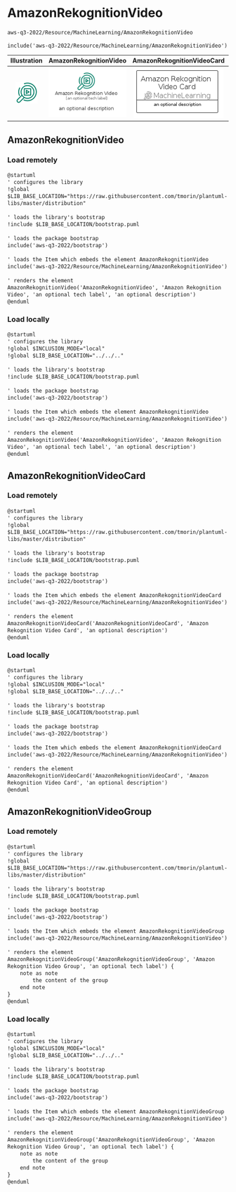 # AmazonRekognitionVideo


```text
aws-q3-2022/Resource/MachineLearning/AmazonRekognitionVideo
```

```text
include('aws-q3-2022/Resource/MachineLearning/AmazonRekognitionVideo')
```



| Illustration | AmazonRekognitionVideo | AmazonRekognitionVideoCard | AmazonRekognitionVideoGroup |
| :---: | :---: | :---: | :---: |
| ![illustration for Illustration](../../../aws-q3-2022/Resource/MachineLearning/AmazonRekognitionVideo.png) | ![illustration for AmazonRekognitionVideo](../../../aws-q3-2022/Resource/MachineLearning/AmazonRekognitionVideo.Local.png) | ![illustration for AmazonRekognitionVideoCard](../../../aws-q3-2022/Resource/MachineLearning/AmazonRekognitionVideoCard.Local.png) | ![illustration for AmazonRekognitionVideoGroup](../../../aws-q3-2022/Resource/MachineLearning/AmazonRekognitionVideoGroup.Local.png) |




## AmazonRekognitionVideo

### Load remotely
```plantuml
@startuml
' configures the library
!global $LIB_BASE_LOCATION="https://raw.githubusercontent.com/tmorin/plantuml-libs/master/distribution"

' loads the library's bootstrap
!include $LIB_BASE_LOCATION/bootstrap.puml

' loads the package bootstrap
include('aws-q3-2022/bootstrap')

' loads the Item which embeds the element AmazonRekognitionVideo
include('aws-q3-2022/Resource/MachineLearning/AmazonRekognitionVideo')

' renders the element
AmazonRekognitionVideo('AmazonRekognitionVideo', 'Amazon Rekognition Video', 'an optional tech label', 'an optional description')
@enduml
```

### Load locally
```plantuml
@startuml
' configures the library
!global $INCLUSION_MODE="local"
!global $LIB_BASE_LOCATION="../../.."

' loads the library's bootstrap
!include $LIB_BASE_LOCATION/bootstrap.puml

' loads the package bootstrap
include('aws-q3-2022/bootstrap')

' loads the Item which embeds the element AmazonRekognitionVideo
include('aws-q3-2022/Resource/MachineLearning/AmazonRekognitionVideo')

' renders the element
AmazonRekognitionVideo('AmazonRekognitionVideo', 'Amazon Rekognition Video', 'an optional tech label', 'an optional description')
@enduml
```

## AmazonRekognitionVideoCard

### Load remotely
```plantuml
@startuml
' configures the library
!global $LIB_BASE_LOCATION="https://raw.githubusercontent.com/tmorin/plantuml-libs/master/distribution"

' loads the library's bootstrap
!include $LIB_BASE_LOCATION/bootstrap.puml

' loads the package bootstrap
include('aws-q3-2022/bootstrap')

' loads the Item which embeds the element AmazonRekognitionVideoCard
include('aws-q3-2022/Resource/MachineLearning/AmazonRekognitionVideo')

' renders the element
AmazonRekognitionVideoCard('AmazonRekognitionVideoCard', 'Amazon Rekognition Video Card', 'an optional description')
@enduml
```

### Load locally
```plantuml
@startuml
' configures the library
!global $INCLUSION_MODE="local"
!global $LIB_BASE_LOCATION="../../.."

' loads the library's bootstrap
!include $LIB_BASE_LOCATION/bootstrap.puml

' loads the package bootstrap
include('aws-q3-2022/bootstrap')

' loads the Item which embeds the element AmazonRekognitionVideoCard
include('aws-q3-2022/Resource/MachineLearning/AmazonRekognitionVideo')

' renders the element
AmazonRekognitionVideoCard('AmazonRekognitionVideoCard', 'Amazon Rekognition Video Card', 'an optional description')
@enduml
```

## AmazonRekognitionVideoGroup

### Load remotely
```plantuml
@startuml
' configures the library
!global $LIB_BASE_LOCATION="https://raw.githubusercontent.com/tmorin/plantuml-libs/master/distribution"

' loads the library's bootstrap
!include $LIB_BASE_LOCATION/bootstrap.puml

' loads the package bootstrap
include('aws-q3-2022/bootstrap')

' loads the Item which embeds the element AmazonRekognitionVideoGroup
include('aws-q3-2022/Resource/MachineLearning/AmazonRekognitionVideo')

' renders the element
AmazonRekognitionVideoGroup('AmazonRekognitionVideoGroup', 'Amazon Rekognition Video Group', 'an optional tech label') {
    note as note
        the content of the group
    end note
}
@enduml
```

### Load locally
```plantuml
@startuml
' configures the library
!global $INCLUSION_MODE="local"
!global $LIB_BASE_LOCATION="../../.."

' loads the library's bootstrap
!include $LIB_BASE_LOCATION/bootstrap.puml

' loads the package bootstrap
include('aws-q3-2022/bootstrap')

' loads the Item which embeds the element AmazonRekognitionVideoGroup
include('aws-q3-2022/Resource/MachineLearning/AmazonRekognitionVideo')

' renders the element
AmazonRekognitionVideoGroup('AmazonRekognitionVideoGroup', 'Amazon Rekognition Video Group', 'an optional tech label') {
    note as note
        the content of the group
    end note
}
@enduml
```

